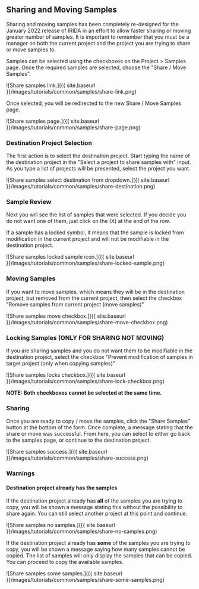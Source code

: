 ## Sharing and Moving Samples

Sharing and moving samples has been completely re-designed for the January 2022 release of IRIDA in an effort to allow faster sharing or moving greater number of samples.  It is important to remember that you must be a manager on both the current project and the project you are trying to share or move samples to.

Samples can be selected using the checkboxes on the Project > Samples page.  Once the required samples are selected, choose the "Share / Move Samples".

![Share samples link.]({{ site.baseurl }}/images/tutorials/common/samples/share-link.png)

Once selected, you will be redirected to the new Share / Move Samples page.

![Share samples page.]({{ site.baseurl }}/images/tutorials/common/samples/share-page.png)

### Destination Project Selection

The first action is to select the destination project.  Start typing the name of the destination project in the "Select a project to share samples with" input.  As you type a list of projects will be presented, select the project you want.

![Share samples select destination from dropdown.]({{ site.baseurl }}/images/tutorials/common/samples/share-destination.png)

### Sample Review

Next you will see the list of samples that were selected.  If you decide you do not want one of them, just click on the (X) at the end of the row.

If a sample has a locked symbol, it means that the sample is locked from modification in the current project and will not be modifiable in the destination project.

![Share samples locked sample icon.]({{ site.baseurl }}/images/tutorials/common/samples/share-locked-sample.png)

### Moving Samples

If you want to move samples, which means they will be in the destination project, but removed from the current project,
then select the checkbox "Remove samples from current project (move samples)"

![Share samples move checkbox.]({{ site.baseurl }}/images/tutorials/common/samples/share-move-checkbox.png)

### Locking Samples (ONLY FOR SHARING NOT MOVING)

If you are sharing samples and you do not want them to be modifiable in the destination project, select the checkbox "Prevent modification of samples in target project (only when copying samples)"

![Share samples locks checkbox.]({{ site.baseurl }}/images/tutorials/common/samples/share-lock-checkbox.png)

**NOTE: Both checkboxes cannot be selected at the same time.**

### Sharing

Once you are ready to copy / move the samples, click the "Share Samples" button at the bottom of the form.  Once complete, a message stating that the share or move was successful.  From here, you can select to either go back to the samples page, or continue to the destination project.

![Share samples success.]({{ site.baseurl }}/images/tutorials/common/samples/share-success.png)

### Warnings

#### Destination project already has the samples

If the destination project already has **all** of the samples you are trying to copy, you will be shown a message stating this without the possibility to share again.  You can still select another project at this point and continue.

![Share samples no samples.]({{ site.baseurl }}/images/tutorials/common/samples/share-no-samples.png)

If the destination project already has **some** of the samples you are trying to copy, you will be shown a message saying how many samples cannot be copied.  The list of samples will only display the samples that can be copied.  You can proceed to copy the available samples.

![Share samples some samples.]({{ site.baseurl }}/images/tutorials/common/samples/share-some-samples.png)